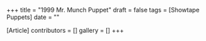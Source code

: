 +++
title = "1999 Mr. Munch Puppet"
draft = false
tags = [Showtape Puppets]
date = ""

[Article]
contributors = []
gallery = []
+++